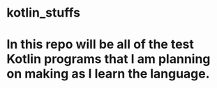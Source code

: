 # kotlin_stuffs
# In this repo will be all of the test Kotlin programs that I am planning on making as I learn the language.
